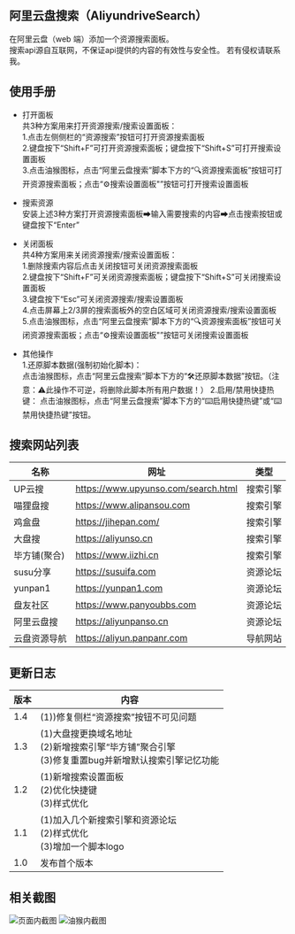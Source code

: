## 阿里云盘搜索（AliyundriveSearch）

在阿里云盘（web 端）添加一个资源搜索面板。  
搜索api源自互联网，不保证api提供的内容的有效性与安全性。
若有侵权请联系我。

## 使用手册

* 打开面板  
共3种方案用来打开资源搜索/搜索设置面板：  
1.点击左侧侧栏的“资源搜索”按钮可打开资源搜索面板  
2.键盘按下“Shift+F”可打开资源搜索面板；键盘按下“Shift+S”可打开搜索设置面板  
3.点击油猴图标，点击“阿里云盘搜索”脚本下方的“🔍资源搜索面板”按钮可打开资源搜索面板；点击“⚙️搜索设置面板"”按钮可打开搜索设置面板

* 搜索资源  
安装上述3种方案打开资源搜索面板➡输入需要搜索的内容➡点击搜索按钮或键盘按下“Enter”  

* 关闭面板  
共4种方案用来关闭资源搜索/搜索设置面板：  
1.删除搜索内容后点击关闭按钮可关闭资源搜索面板  
2.键盘按下“Shift+F”可关闭资源搜索面板；键盘按下“Shift+S”可关闭搜索设置面板    
3.键盘按下“Esc”可关闭资源搜索/搜索设置面板  
4.点击屏幕上2/3屏的搜索面板外的空白区域可关闭资源搜索/搜索设置面板  
5.点击油猴图标，点击“阿里云盘搜索”脚本下方的“🔍资源搜索面板”按钮可关闭资源搜索面板；点击“⚙️搜索设置面板"”按钮可关闭搜索设置面板

* 其他操作  
1.还原脚本数据(强制初始化脚本)：  
点击油猴图标，点击“阿里云盘搜索”脚本下方的“🛠️️还原脚本数据”按钮。（注意：⚠️此操作不可逆，将删除此脚本所有用户数据！） 
2.启用/禁用快捷热键：
点击油猴图标，点击“阿里云盘搜索”脚本下方的“⌨️️启用快捷热键”或“⌨️️禁用快捷热键”按钮。

## 搜索网站列表

|     名称     |                网址                 |   类型   |
| ------------ | ----------------------------------- | -------- |
|    UP云搜    | https://www.upyunso.com/search.html | 搜索引擎 |
|   喵狸盘搜   | https://www.alipansou.com           | 搜索引擎 |
|    鸡盒盘    | https://jihepan.com/                | 搜索引擎 |
|    大盘搜    | https://aliyunso.cn                 | 搜索引擎 |
| 毕方铺(聚合) | https://www.iizhi.cn                | 搜索引擎 |
|   susu分享   | https://susuifa.com                 | 资源论坛 |
|   yunpan1    | https://yunpan1.com                 | 资源论坛 |
|   盘友社区   | https://www.panyoubbs.com           | 资源论坛 |
|  阿里云盘搜  | https://aliyunpanso.cn              | 资源论坛 |
| 云盘资源导航 | https://aliyun.panpanr.com          | 导航网站 |

## 更新日志

| 版本 | 内容 |
| ---- | ---- |
| 1.4 | (1))修复侧栏“资源搜索”按钮不可见问题 |
| 1.3 | (1)大盘搜更换域名地址<br>(2)新增搜索引擎“毕方铺”聚合引擎<br>(3)修复重置bug并新增默认搜索引擎记忆功能 |
| 1.2 | (1)新增搜索设置面板<br>(2)优化快捷键<br>(3)样式优化 |
| 1.1 | (1)加入几个新搜索引擎和资源论坛<br>(2)样式优化<br>(3)增加一个脚本logo |
| 1.0 | 发布首个版本 |

## 相关截图

![页面内截图](https://s3.bmp.ovh/imgs/2022/06/28/7e3cf890055fc6a0.png)
![油猴内截图](https://s3.bmp.ovh/imgs/2022/06/28/c8c9458cf05b612f.png)
